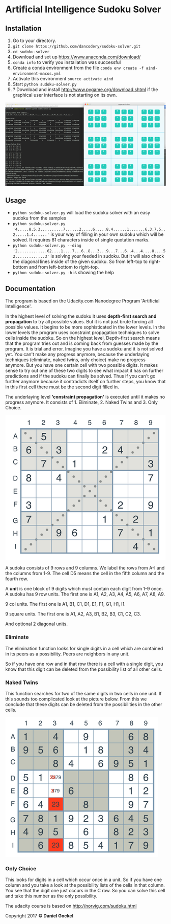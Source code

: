 # Artificial Intelligence Sudoku Solver

## Installation
1. Go to your directory.
2. `git clone https://github.com/dancodery/sudoku-solver.git`
3. `cd sudoku-solver`
4. Download and set up https://www.anaconda.com/download/
5. `conda info` to verify you installation was successful
6. Create a conda environment from the file `conda env create -f aind-environment-macos.yml`
7. Activate this environment `source activate aind`
8. Start `python sudoku-solver.py`
9. ? Download and install http://www.pygame.org/download.shtml if the graphical user interface is not starting on its own.

<img src='images/screenshot.png'>

## Usage

* `python sudoku-solver.py` will load the sudoku solver with an easy sudoku from the samples
* `python sudoku-solver.py '4.....8.5.3..........7......2.....6.....8.4......1.......6.3.7.5..2.....1.4......'` is your way of filling in your own sudoku which will be solved. It requires 81 characters inside of single quotation marks.
* `python sudoku-solver.py --diag '2.............62....1....7...6..8...3...9...7...6..4...4....8....52.............3'` is solving your feeded in sudoku. But it will also check the diagonal lines inside of the given sudoku. So from left-top to right-bottom and from left-bottom to right-top.
* `python sudoku-solver.py -h` is showing the help

## Documentation

The program is based on the Udacity.com Nanodegree Program 'Artificial Intelligence'.

In the highest level of solving the sudoku it uses **depth-first search and propagation** to try all possible values. 
But it is not just brute forcing all possible values. It begins to be more sophisticated in the lower levels. In the lower levels the program uses constraint propagation techniques to solve cells inside the sudoku.
So on the highest level, Depth-first search means that the program tries out and is coming back from guesses made by the program.
It is trial and error.
Imagine you have a sudoku and it is not solved yet. You can't make any progress anymore, because the underlaying techniques (eliminate, naked twins, only choice) make no progress anymore. But you have one certain cell with two possible digits. It makes sense to try out one of these two digits to see what impact it has on further predictions and if the sudoku can finally be solved. Thus if you can't go further anymore because it contradicts itself on further steps, you know that in this first cell there must be the second digit filled in.

The underlaying level **'constraint propagation'** is executed until it makes no progress anymore. It consists of 1. Eliminate, 2. Naked Twins and 3. Only Choice.

<img src='images/sudoku.png'>

A sudoku consists of 9 rows and 9 columns. We label the rows from A-I and the columns from 1-9.
The cell D5 means the cell in the fifth column and the fourth row.

A **unit** is one block of 9 digits which must contain each digit from 1-9 once. 
A sudoku has 9 row units. The first one is A1, A2, A3, A4, A5, A6, A7, A8, A9.

9 col units. The first one is A1, B1, C1, D1, E1, F1, G1, H1, I1.

9 square units. The first one is A1, A2, A3, B1, B2, B3, C1, C2, C3.

And optional 2 diagonal units.

### Eliminate


The elimination function looks for single digits in a cell which are contained in its peers as a possibility.
Peers are neighbors in any unit.

So if you have one row and in that row there is a cell with a single digit, you know that this digit can be deleted from the possibility list of all other cells.

### Naked Twins

This function searches for two of the same digits in two cells in one unit. If this sounds too complicated look at the picture below.
From this we conclude that these digits can be deleted from the possibilities in the other cells.

<img src='images/naked_twins.png'>

### Only Choice

This looks for digits in a cell which occur once in a unit. So if you have one column and you take a look at the possibility lists of the cells in that column. You see that the digit one just occurs in the C row. So you can solve this cell and take this number as the only possibility.



The udacity course is based on http://norvig.com/sudoku.html

Copyright 2017 **© Daniel Gockel**